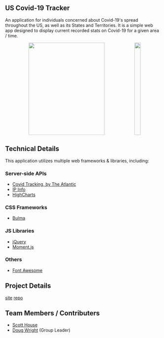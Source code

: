 ## US Covid-19 Tracker
An application for individuals concerned about Covid-19's spread throughout the US, as well as its States and Territories. It is a simple web app designed to display current recorded stats on Covid-19 for a given area / time.

<p align="center">
   <img width="70%" height="300vh" src="./view/covid-logo-assets/demoDesktop.gif">
   <img width="20%" height="300vh" src="./view/covid-logo-assets/demoMobile.gif">
</p>

## Technical Details
This application utilizes multiple web frameworks & libraries, including:
### Server-side APIs
  * [Covid Tracking, by The Atlantic](https://covidtracking.com/api)
  * [IP Info](http://ip-info.io)
  * [HighCharts](https://www.highcharts.com)
### CSS Frameworks
  * [Bulma](https://bulma.io/)
### JS Libraries
  * [jQuery](https://jquery.com/)
  * [Moment.js](https://momentjs.com/)
### Others
  * [Font Awesome](https://fontawesome.com/)

## Project Details
[site](http://www.spazcool.com/covid-data-collector/html/index.html)
[repo](https://github.com/Spazcool/project-one)

## Team Members / Contributers
* [Scott House](https://github.com/sehouse) 
* [Doug Wright](https://github.com/Spazcool) (Group Leader)